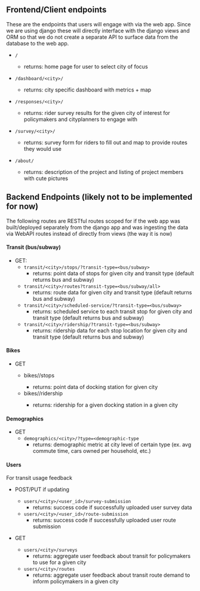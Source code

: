 ## Frontend/Client endpoints
These are the endpoints that users will engage with via the web app. Since we are using django these will directly interface with the django views and ORM so that we do not create a separate API to surface data from the database to the web app. 

* `/`
    * returns: home page for user to select city of focus

* `/dashboard/<city>/`
    * returns: city specific dashboard with metrics + map

* `/responses/<city>/`
    * returns: rider survey results for the given city of interest for policymakers and cityplanners to engage with

* `/survey/<city>/`
    * returns: survey form for riders to fill out and map to provide routes they would use

* `/about/`
    * returns: description of the project and listing of project members with cute pictures


## Backend Endpoints (likely not to be implemented for now)
The following routes are RESTful routes scoped for if the web app was built/deployed separately from the django app and was ingesting the data via WebAPI routes instead of directly from views (the way it is now)

#### Transit (bus/subway)
* GET:
    * `transit/<city>/stops/?transit-type=<bus/subway>`
        * returns: point data of stops for given city and transit type (default returns bus and subway)
    * `transit/<city>/routes?transit-type=<bus/subway/all>`
        * returns: route data for given city and transit type (default returns bus and subway)
    * `transit/<city>/scheduled-service/?transit-type=<bus/subway>`
        * returns: scheduled service to each transit stop for given city and transit type (default returns bus and subway)
    * `transit/<city>/ridership/?transit-type=<bus/subway>`
        * returns: ridership data for each stop location for given city and transit type (default returns bus and subway)

#### Bikes

* GET

    * bikes/<city>/stops
        * returns: point data of docking station for given city
    * bikes/<city>/ridership
        * returns: ridership for a given docking station in a given city

#### Demographics

* GET
    * `demographics/<city>/?type=<demographic-type`
        * returns: demographic metric at city level of certain type (ex. avg commute time, cars owned per household, etc.)

#### Users
For transit usage feedback

* POST/PUT if updating
    * `users/<city>/<user_id>/survey-submission`
        * returns: success code if successfully uploaded user survey data
    * `users/<city>/<user_id>/route-submission`
        * returns: success  code if successfully uploaded user route submission

* GET
    * `users/<city>/surveys`
        * returns: aggregate user feedback about transit for policymakers to use for a given city
    * `users/<city>/routes`
        * returns: aggregate user feedback about transit route demand to inform policymakers in a given city